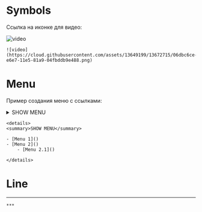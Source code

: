 # Symbols
Ссылка на иконке для видео:

![video](https://cloud.githubusercontent.com/assets/13649199/13672715/06dbc6ce-e6e7-11e5-81a9-04fbddb9e488.png)

```text
![video](https://cloud.githubusercontent.com/assets/13649199/13672715/06dbc6ce-e6e7-11e5-81a9-04fbddb9e488.png)
```


# Menu
Пример создания меню с ссылками:

<details>
<summary>SHOW MENU</summary>

- [Menu 1]()
- [Menu 2]()
    - [Menu 2.1]()

</details>

```text
<details>
<summary>SHOW MENU</summary>

- [Menu 1]()
- [Menu 2]()
    - [Menu 2.1]()

</details>
```


# Line
***
```text
***
```


